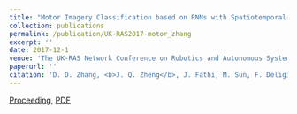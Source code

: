 ```yaml
---
title: "Motor Imagery Classification based on RNNs with Spatiotemporal-Energy Feature Extraction"
collection: publications
permalink: /publication/UK-RAS2017-motor_zhang
excerpt: ''
date: 2017-12-1
venue: 'The UK-RAS Network Conference on Robotics and Autonomous Systems (UK-RAS)'
paperurl: ''
citation: 'D. D. Zhang, <b>J. Q. Zheng</b>, J. Fathi, M. Sun, F. Deligianni and G. Z. Yang, “Imagery Classification based on RNNs with Spatiotemporal-Energy Feature Extraction,” in <i>Proc. of the UK-RAS Network Conference on Robotics and Autonomous Systems</i>, 2017.'
---
```

[Proceeding](https://www.ukras.org/wp-content/uploads/2018/10/UK-RAS-Proceedings-2017.pdf), [PDF](https://spiral.imperial.ac.uk/bitstream/10044/1/56236/2/Conference%20Paper_Dan_FD_Final.pdf)
